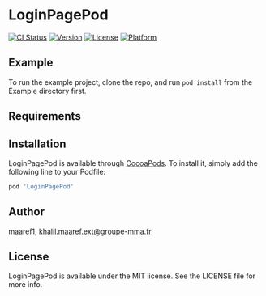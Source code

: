 # LoginPagePod

[![CI Status](https://img.shields.io/travis/maaref1/LoginPagePod.svg?style=flat)](https://travis-ci.org/maaref1/LoginPagePod)
[![Version](https://img.shields.io/cocoapods/v/LoginPagePod.svg?style=flat)](https://cocoapods.org/pods/LoginPagePod)
[![License](https://img.shields.io/cocoapods/l/LoginPagePod.svg?style=flat)](https://cocoapods.org/pods/LoginPagePod)
[![Platform](https://img.shields.io/cocoapods/p/LoginPagePod.svg?style=flat)](https://cocoapods.org/pods/LoginPagePod)

## Example

To run the example project, clone the repo, and run `pod install` from the Example directory first.

## Requirements

## Installation

LoginPagePod is available through [CocoaPods](https://cocoapods.org). To install
it, simply add the following line to your Podfile:

```ruby
pod 'LoginPagePod'
```

## Author

maaref1, khalil.maaref.ext@groupe-mma.fr

## License

LoginPagePod is available under the MIT license. See the LICENSE file for more info.
